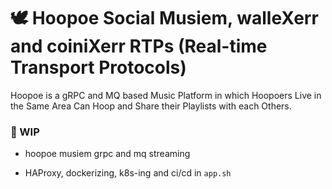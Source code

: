 




# 🕊️ Hoopoe Social Musiem, walleXerr and coiniXerr RTPs (Real-time Transport Protocols)

Hoopoe is a gRPC and MQ based Music Platform in which Hoopoers Live in the Same Area Can Hoop and Share their Playlists with each Others.


### 📌 WIP

* hoopoe musiem grpc and mq streaming

* HAProxy, dockerizing, k8s-ing and ci/cd in `app.sh`
